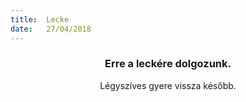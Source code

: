 ```yaml
---
title:  Lecke
date:   27/04/2018
---
```


### <center>Erre a leckére dolgozunk.</center>
<center>Légyszíves gyere vissza később.</center>